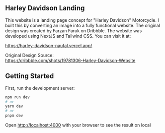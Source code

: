 ## Harley Davidson Landing
This website is a landing page concept for "Harley Davidson" Motorcycle. I built this by converting an image into a fully functional website. The original design was created by Farzan Faruk on Dribbble. The website was developed using NextJS and Tailwind CSS. You can visit it at:

https://harley-davidson-naufal.vercel.app/

Original Design Source: 	
https://dribbble.com/shots/19781306-Harley-Davidson-Website

## Getting Started

First, run the development server:

```bash
npm run dev
# or
yarn dev
# or
pnpm dev
```

Open [http://localhost:4000](http://localhost:4000) with your browser to see the result on local

